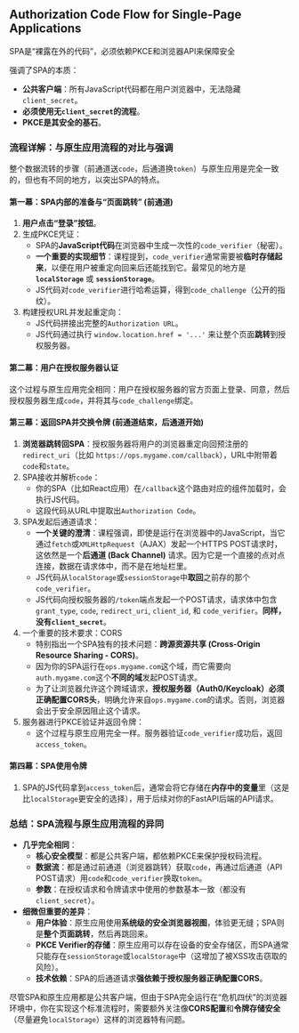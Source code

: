 ## Authorization Code Flow for Single-Page Applications

SPA是“裸露在外的代码”，必须依赖PKCE和浏览器API来保障安全

强调了SPA的本质：

- **公共客户端**：所有JavaScript代码都在用户浏览器中，无法隐藏`client_secret`。
- **必须使用无`client_secret`的流程**。
- **PKCE是其安全的基石**。

### 流程详解：与原生应用流程的对比与强调

整个数据流转的步骤（前通道送`code`，后通道换`token`）与原生应用是完全一致的，但也有不同的地方，以突出SPA的特点。

#### 第一幕：SPA内部的准备与“页面跳转” (前通道)

1. **用户点击“登录”按钮**。
2. 生成PKCE凭证：
   - SPA的**JavaScript代码**在浏览器中生成一次性的`code_verifier`（秘密）。
   - **一个重要的实现细节**：课程提到，`code_verifier`通常需要被**临时存储起来**，以便在用户被重定向回来后还能找到它。最常见的地方是 **`localStorage`** 或 **`sessionStorage`**。
   - JS代码对`code_verifier`进行哈希运算，得到`code_challenge`（公开的指纹）。
3. 构建授权URL并发起重定向：
   - JS代码拼接出完整的`Authorization URL`。
   - JS代码通过执行 `window.location.href = '...'` 来让整个页面**跳转**到授权服务器。

#### 第二幕：用户在授权服务器认证

这个过程与原生应用完全相同：用户在授权服务器的官方页面上登录、同意，然后授权服务器生成`code`，并将其与`code_challenge`绑定。

#### 第三幕：返回SPA并交换令牌 (前通道结束，后通道开始)

1. **浏览器跳转回SPA**：授权服务器将用户的浏览器重定向回预注册的`redirect_uri`（比如 `https://ops.mygame.com/callback`），URL中附带着`code`和`state`。
2. SPA接收并解析`code`：
   - 你的SPA（比如React应用）在`/callback`这个路由对应的组件加载时，会执行JS代码。
   - 这段代码从URL中提取出`Authorization Code`。
3. SPA发起后通道请求：
   - **一个关键的澄清**：课程强调，即使是运行在浏览器中的JavaScript，当它通过`fetch`或`XMLHttpRequest`（AJAX）发起一个HTTPS POST请求时，这依然是一个**后通道 (Back Channel)** 请求。因为它是一个直接的点对点连接，数据在请求体中，而不是在地址栏里。
   - JS代码从`localStorage`或`sessionStorage`中**取回**之前存的那个`code_verifier`。
   - JS代码向授权服务器的`/token`端点发起一个POST请求，请求体中包含`grant_type`, `code`, `redirect_uri`, `client_id`, 和 `code_verifier`。**同样，没有`client_secret`**。
4. 一个重要的技术要求：CORS
   - 特别指出一个SPA独有的技术问题：**跨源资源共享 (Cross-Origin Resource Sharing - CORS)**。
   - 因为你的SPA运行在`ops.mygame.com`这个域，而它需要向`auth.mygame.com`这个**不同的域**发起POST请求。
   - 为了让浏览器允许这个跨域请求，**授权服务器（Auth0/Keycloak）必须正确配置CORS头**，明确允许来自`ops.mygame.com`的请求。否则，浏览器会出于安全原因阻止这个请求。
5. 服务器进行PKCE验证并返回令牌：
   - 这个过程与原生应用完全一样。服务器验证`code_verifier`成功后，返回`access_token`。

#### 第四幕：SPA使用令牌

1. SPA的JS代码拿到`access_token`后，通常会将它存储在**内存中的变量**里（这是比`localStorage`更安全的选择），用于后续对你的FastAPI后端的API请求。

### 总结：SPA流程与原生应用流程的异同

- **几乎完全相同**：
  - **核心安全模型**：都是公共客户端，都依赖PKCE来保护授权码流程。
  - **数据流**：都是通过前通道（浏览器跳转）获取`code`，再通过后通道（API POST请求）用`code`和`code_verifier`换取`token`。
  - **参数**：在授权请求和令牌请求中使用的参数基本一致（都没有`client_secret`）。
- **细微但重要的差异**：
  - **用户体验**：原生应用使用**系统级的安全浏览器视图**，体验更无缝；SPA则是**整个页面跳转**，然后再跳回来。
  - **PKCE Verifier的存储**：原生应用可以存在设备的安全存储区，而SPA通常只能存在`sessionStorage`或`localStorage`中（这增加了被XSS攻击窃取的风险）。
  - **技术依赖**：SPA的后通道请求**强依赖于授权服务器正确配置CORS**。

尽管SPA和原生应用都是公共客户端，但由于SPA完全运行在“危机四伏”的浏览器环境中，你在实现这个标准流程时，需要额外关注像**CORS配置**和**令牌存储安全**（尽量避免`localStorage`）这样的浏览器特有问题。